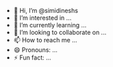 - 👋 Hi, I’m @simidineshs
- 👀 I’m interested in ...
- 🌱 I’m currently learning ...
- 💞️ I’m looking to collaborate on ...
- 📫 How to reach me ...
- 😄 Pronouns: ...
- ⚡ Fun fact: ...

<!---
simidineshs/simidineshs is a ✨ special ✨ repository because its `README.md` (this file) appears on your GitHub profile.
You can click the Preview link to take a look at your changes.
--->
